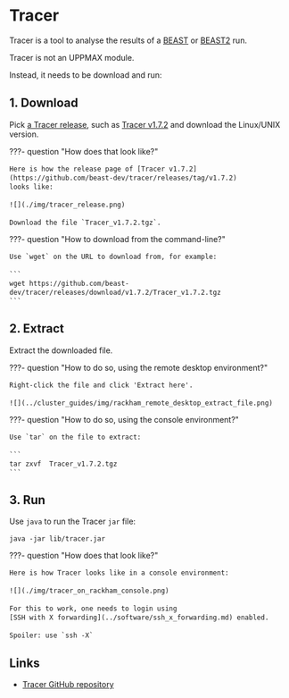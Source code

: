 # Tracer

Tracer is a tool to analyse the results of a 
[BEAST](beast.md) or [BEAST2](beast2.md) run.

Tracer is not an UPPMAX module.

Instead, it needs to be download and run:

## 1. Download 

Pick [a Tracer release](https://github.com/beast-dev/tracer/releases),
such as [Tracer v1.7.2](https://github.com/beast-dev/tracer/releases/tag/v1.7.2)
and download the Linux/UNIX version.

???- question "How does that look like?"

    Here is how the release page of [Tracer v1.7.2](https://github.com/beast-dev/tracer/releases/tag/v1.7.2)
    looks like:
    
    ![](./img/tracer_release.png)

    Download the file `Tracer_v1.7.2.tgz`.

???- question "How to download from the command-line?"

    Use `wget` on the URL to download from, for example:

    ```
    wget https://github.com/beast-dev/tracer/releases/download/v1.7.2/Tracer_v1.7.2.tgz
    ```

## 2. Extract

Extract the downloaded file.

???- question "How to do so, using the remote desktop environment?"

    Right-click the file and click 'Extract here'.

    ![](../cluster_guides/img/rackham_remote_desktop_extract_file.png)

???- question "How to do so, using the console environment?"

    Use `tar` on the file to extract:

    ```
    tar zxvf  Tracer_v1.7.2.tgz
    ```

## 3. Run

Use `java` to run the Tracer `jar` file:

```
java -jar lib/tracer.jar
```

???- question "How does that look like?"

    Here is how Tracer looks like in a console environment:

    ![](./img/tracer_on_rackham_console.png)

    For this to work, one needs to login using 
    [SSH with X forwarding](../software/ssh_x_forwarding.md) enabled.

    Spoiler: use `ssh -X`

## Links

 * [Tracer GitHub repository](https://github.com/beast-dev/tracer)
